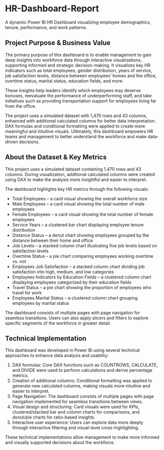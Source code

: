 # HR-Dashboard-Report
A dynamic Power BI HR Dashboard visualizing employee demographics, tenure, performance, and work patterns.

## Project Purpose & Business Value
The primary purpose of this dashboard is to enable management to gain deep insights into workforce data through interactive visualizations, supporting informed and strategic decision-making. It visualizes key HR indicators such as total employees, gender distribution, years of service, job satisfaction levels, distance between employees’ homes and the office, overtime status, marital status, education fields, and more.

These insights help leaders identify which employees may deserve bonuses, reevaluate the performance of underperforming staff, and take initiatives such as providing transportation support for employees living far from the office.

The project uses a simulated dataset with 1,470 rows and 43 columns, enhanced with additional calculated columns for better data interpretation. DAX formulas and conditional formatting were applied to create more meaningful and intuitive visuals. Ultimately, this dashboard empowers HR teams and management to better understand the workforce and make data-driven decisions.

## About the Dataset & Key Metrics
This project uses a simulated dataset containing 1,470 rows and 43 columns. During visualization, additional calculated columns were created using DAX to make the analysis more insightful and easier to interpret.

The dashboard highlights key HR metrics through the following visuals:

- Total Employees – a card visual showing the overall workforce size
- Male Employees – a card visual showing the total number of male employees
- Female Employees – a card visual showing the total number of female employees
- Service Years – a clustered bar chart displaying employee tenure distribution
- Distance Status – a donut chart showing employees grouped by the distance between their home and office
- Job Levels – a stacked column chart illustrating five job levels based on satisfaction levels
- Overtime Status – a pie chart comparing employees working overtime vs. not
- Employees Job Satisfaction – a stacked column chart dividing job satisfaction into high, medium, and low categories
- Employees Indicators by Education Fields – a clustered column chart displaying employees categorized by their education fields
- Travel Status – a pie chart showing the proportion of employees who travel for work
- Employees Marital Status – a clustered column chart grouping employees by marital status

The dashboard consists of multiple pages with page navigation for seamless transitions. Users can also apply slicers and filters to explore specific segments of the workforce in greater detail.

## Technical Implementation
This dashboard was developed in Power BI using several technical approaches to enhance data analysis and usability:

1. DAX formulas: Core DAX functions such as COUNTROWS, CALCULATE, and DIVIDE were used to perform calculations and derive percentage metrics.
2. Creation of additional columns: Conditional formatting was applied to generate new calculated columns, making visuals more intuitive and easier to interpret.
3. Page Navigation: The dashboard consists of multiple pages with page navigation implemented for seamless transitions between views.
4. Visual design and structuring: Card visuals were used for KPIs, clustered/stacked bar and column charts for comparisons, and donut/pie charts for ratio-based insights.
5. Interactive user experience: Users can explore data more deeply through interactive filtering and visual-level cross-highlighting.

These technical implementations allow management to make more informed and visually supported decisions about the workforce.
